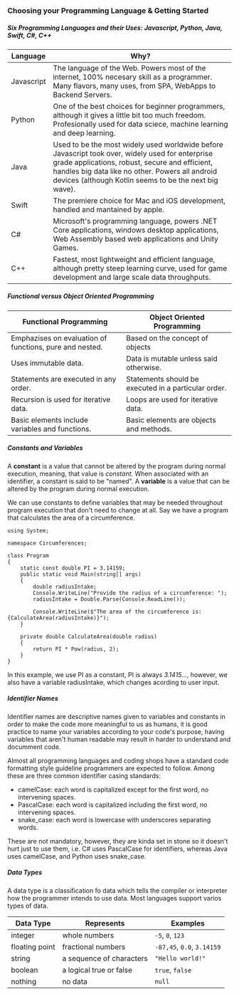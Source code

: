### Choosing your Programming Language & Getting Started

##### Six Programming Languages and their Uses: Javascript, Python, Java, Swift, C#, C++

| Language   | Why?                                                                                                                                                                                                                                                            |
| ---------- | --------------------------------------------------------------------------------------------------------------------------------------------------------------------------------------------------------------------------------------------------------------- |
| Javascript | The language of the Web. Powers most of the internet, 100% necesary skill as a programmer. Many flavors, many uses, from SPA, WebApps to Backend Servers.                                                                                                       |
| Python     | One of the best choices for beginner programmers, although it gives a little bit too much freedom. Profesionally used for data sciece, machine learning and deep learning.                                                                                      |
| Java       | Used to be the most widely used worldwide before Javascript took over, widely used for enterprise grade applications, robust, secure and efficient, handles big data like no other. Powers all android devices (although Kotlin seems to be the next big wave). |
| Swift      | The premiere choice for Mac and iOS development, handled and mantained by apple.                                                                                                                                                                                |
| C#         | Microsoft's programming language, powers .NET Core applications, windows desktop applications, Web Assembly based web applications and Unity Games.                                                                                                             |
| C++        | Fastest, most lightweight and efficient language, although pretty steep learning curve, used for game development and large scale data throughputs.                                                                                                             |

##### Functional versus Object Oriented Programming

| Functional Programming                                  | Object Oriented Programming                          |
| ------------------------------------------------------- | ---------------------------------------------------- |
| Emphazises on evaluation of functions, pure and nested. | Based on the concept of objects                      |
| Uses immutable data.                                    | Data is mutable unless said otherwise.               |
| Statements are executed in any order.                   | Statements should be executed in a particular order. |
| Recursion is used for iterative data.                   | Loops are used for iterative data.                   |
| Basic elements include variables and functions.         | Basic elements are objects and methods.              |

##### Constants and Variables

A **constant** is a value that cannot be altered by the program during normal execution, meaning, that value is _constant_. When associated with an identifier, a constant is said to be "named".
A **variable** is a value that can be altered by the program during normal execution.

We can use constants to define variables that may be needed throughout program execution that don't need to change at all. Say we have a program that calculates the area of a circumference.

```
using System;

namespace Circumferences;

class Program
{
    static const double PI = 3.14159;
    public static void Main(string[] args)
    {
        double radiusIntake;
        Console.WriteLine("Provide the radius of a circumference: ");
        radiusIntake = Double.Parse(Console.ReadLine());

        Console.WriteLine($"The area of the circumference is: {CalculateArea(radiusIntake)}");
    }

    private double CalculateArea(double radius)
    {
        return PI * Pow(radius, 2);
    }
}
```

In this example, we use PI as a constant, PI is always _3.1415..._, however, we also have a variable radiusIntake, which changes acording to user input.

##### Identifier Names

Identifier names are descriptive names given to variables and constants in order to make the code more meaningful to us as humans, it is good practice to name your variables according to your code's purpose, having variables that aren't human readable may result in harder to understand and documment code.

Almost all programming languages and coding shops have a standard code formatting style guideline programmers are expected to follow. Among these are three common identifier casing standards:

- camelCase: each word is capitalized except for the first word, no intervening spaces.
- PascalCase: each word is capitalized including the first word, no intervening spaces.
- snake_case: each word is lowercase with underscores separating words.

These are not mandatory, however, they are kinda set in stone so it doesn't hurt just to use them, i.e. C# uses PascalCase for identifiers, whereas Java uses camelCase, and Python uses snake_case.

##### Data Types

A data type is a classification fo data which tells the compiler or interpreter how the programmer intends to use data. Most languages support varios types of data.

| Data Type      | Represents               | Examples                   |
| -------------- | ------------------------ | -------------------------- |
| integer        | whole numbers            | `-5`, `0`, `123`           |
| floating point | fractional numbers       | `-87,45`, `0.0`, `3.14159` |
| string         | a sequence of characters | `"Hello world!"`           |
| boolean        | a logical true or false  | `true`, `false`            |
| nothing        | no data                  | `null`                     |
